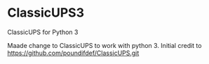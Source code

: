 # ClassicUPS3
ClassicUPS for Python 3

Maade change to ClassicUPS to work with python 3. Initial credit to https://github.com/poundifdef/ClassicUPS.git
